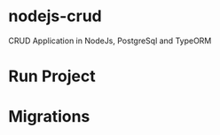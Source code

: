 # nodejs-crud
CRUD Application in NodeJs, PostgreSql and TypeORM

# Run Project
<!-- npm run dev -->

# Migrations
<!-- Criar migration -->
<!-- npm run typeorm migration:create -n src/database/migrations/NomeMigration -->
<!-- npm run typeorm migration:create -n Nome -->

<!-- Rodar migrations -->
<!-- npm run typeorm -- -d ./src/database/data-source.ts  migration:run -->
<!-- npm run typeorm migration:run -->

<!-- Rollback da migration -->
<!-- npm run typeorm -- -d ./src/database/data-source.ts  migration:revert -->
<!-- npm run typeorm migration:run -->